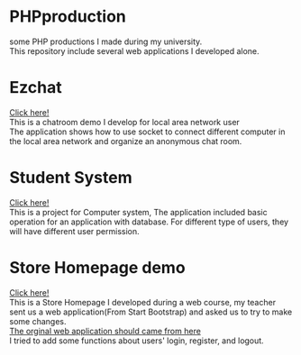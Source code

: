# PHPproduction
some PHP productions I made during my university.   
This repository include several web applications I developed alone.   
# Ezchat   
[Click here!](./ezchat)   
This is a chatroom demo I develop for local area network user   
The application shows how to use socket to connect different computer in the local area network and organize an anonymous chat room.   

# Student System   
[Click here!](./studentsystem)   
This is a project for Computer system, 
The application included basic operation for an application with database. For different type of users, they will have different user permission.

# Store Homepage demo   
[Click here!](./mydemo_v1)   
This is a Store Homepage I developed during a web course, my teacher sent us a web application(From Start Bootstrap) and asked us to try to make some changes.   
[The orginal web application should came from here](https://github.com/StartBootstrap/startbootstrap-shop-homepage)   
I tried to add some functions about users' login, register, and logout.   
